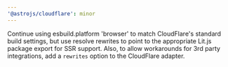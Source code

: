 ```yaml
---
'@astrojs/cloudflare': minor
---
```


Continue using esbuild.platform 'browser' to match CloudFlare's standard build settings, but use resolve rewrites to point to the appropriate Lit.js package export for SSR support. Also, to allow workarounds for 3rd party integrations, add a `rewrites` option to the CloudFlare adapter.
